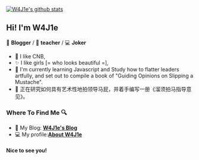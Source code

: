 
[![W4J1e's github stats](https://github-readme-stats.vercel.app/api?username=W4J1e)](https://github.com/anuraghazra/github-readme-stats)

## Hi! I'm W4J1e



📄 **Blogger** / 🎨 **teacher** / 💻 **Joker**

- 🎉 I like CNB,
- ✨ I like girls [= who looks beautiful =],
- 🌱 I'm currently learning Javascript and 
     Study how to flatter leaders artfully, and set out to compile a book of "Guiding Opinions on Slipping a Mustache".
- 🌱 正在研究如何具有艺术性地拍领导马屁，并着手编写一册《溜须拍马指导意见》。

### Where To Find Me 🔍

- 📝 My Blog: [**W4J1e's Blog**](https://w4j1e.xyz)
- 💻 My profile:[**About W4J1e**](https://w4j1e.xyz/c)

#### Nice to see you! 

